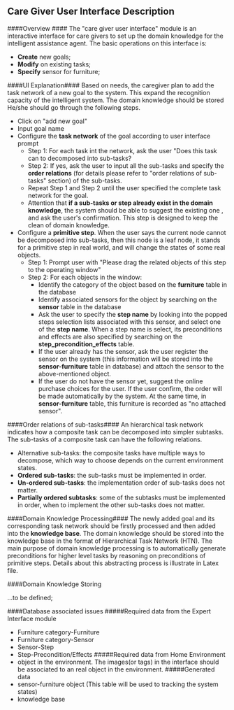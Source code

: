 ## Care Giver User Interface Description ##
####Overview ####
The "care giver user interface" module is an interactive interface for care givers to set up the domain knowledge for the intelligent assistance agent. The basic operations on this interface is:

 - **Create** new goals;
 - **Modify** on existing tasks;
 - **Specify** sensor for furniture;

####UI Explanation####
Based on needs, the caregiver plan to add the task network of a new goal to the system. This expand the recognition capacity of the intelligent system. The domain knowledge should be stored  
He/she should go through the following steps. 

 - Click on "add new goal"
 - Input goal name
 - Configure the **task network** of the goal according to user interface prompt
	 - Step 1: For each task int the network, ask the user "Does this task can to decomposed into sub-tasks?
	 - Step 2: If yes, ask the user to input all the sub-tasks and specify the **order relations** (for details please refer to "order relations of sub-tasks" section) of the sub-tasks. 
	 - Repeat Step 1 and Step 2 until the user specified the complete task network for the goal. 
	 - Attention that **if a sub-tasks or step already exist in the domain knowledge**, the system should be able to suggest the existing one , and ask the user's confirmation. This step is designed to keep the clean of domain knowledge. 
 - Configure a **primitive step**. When the user says the current node cannot be decomposed into sub-tasks, then this node is a leaf node, it stands for a primitive step in real world, and will change the states of some real objects. 
	 - Step 1: Prompt user with "Please drag the related objects of this step to the operating window"
	 - Step 2: For each objects in the window:
		 - Identify the category of the object based on the **furniture** table in the database
		 - Identify associated sensors for the object by searching on the  **sensor** table in the database
		 - Ask the user to specify the **step name**  by looking into the popped steps selection lists associated with this sensor, and select one of the **step name**. When a step name is select, its preconditions and effects are also specified by searching on the **step_precondition_effects** table. 
		 - If the user already has the sensor, ask the user register the sensor on the system (this information will be stored into the **sensor-furniture** table in database) and attach the sensor to the above-mentioned object. 
		 - If the user do not have the sensor yet, suggest the online purchase choices for the user. If the user confirm, the order will be made automatically by the system. At the same time, in **sensor-furniture** table, this furniture is recorded as "no attached sensor". 

####Order relations of sub-tasks####
An hierarchical task network indicates how a composite task can be decomposed into simpler
subtasks. The sub-tasks of a composite task can have the following relations.

 - Alternative sub-tasks: the composite tasks have multiple ways to decompose, which way to choose depends on the current environment states.
 - **Ordered sub-tasks**: the sub-tasks must be implemented in order.
 - **Un-ordered sub-tasks**: the implementation order of sub-tasks does not matter.
 - **Partially ordered subtasks**: some of the subtasks must be implemented in order, when to
implement the other sub-tasks does not matter.	
	 
####Domain Knowledge Processing####
The newly added goal and its corresponding task network should be firstly processed and then added into the **knowledge base**. The domain knowledge should be stored into the knowledge base in the format of Hierarchical Task Network (HTN). The main purpose of domain knowledge processing is to automatically generate preconditions for higher level tasks by reasoning on preconditions of primitive steps. Details about this abstracting process is illustrate in Latex file.

####Domain Knowledge Storing

...to be defined;

####Database associated issues
#####Required data from the Expert Interface module
 - Furniture category-Furniture
 - Furniture category-Sensor
 - Sensor-Step
 - Step-Precondition/Effects
#####Required data from Home Environment
 - object in the environment. The images(or tags) in the interface should be associated to an real object in the environment. 
#####Generated data 
 - sensor-furniture object (This table will be used to tracking the system states)
 - knowledge base
 

